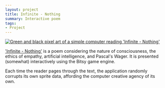 ```yaml
---
layout: project
title: Infinite - Nothing
summary: Interactive poem
tags:
- Project
---
```


<a href="https://deerful.itch.io/infinite-nothing"><img src="https://emmawinston.me/assets/images/infinite-nothing.png" alt="Green and black pixel art of a simple computer reading 'Infinite - Nothing'"></a>

<a href="https://deerful.itch.io/infinite-nothing">'Infinite - Nothing'</a> is a poem considering the nature of consciousness, the ethics of empathy, artificial intelligence, and Pascal's Wager. It is presented (somewhat) interactively using the Bitsy game engine. 

Each time the reader pages through the text, the application randomly corrupts its own sprite data, affording the computer creative agency of its own.